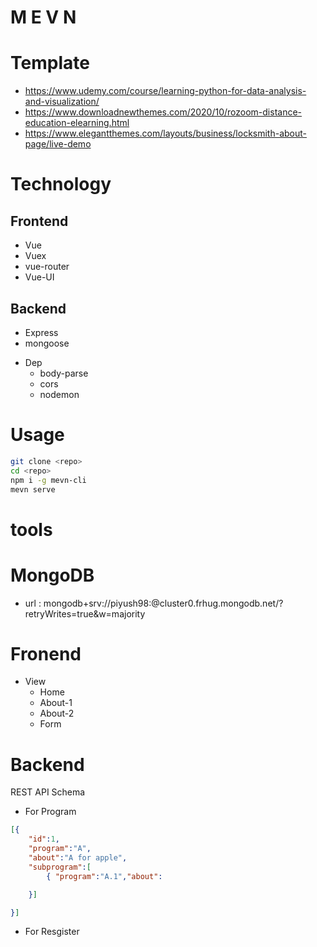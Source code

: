 # M E V N

# Template
- https://www.udemy.com/course/learning-python-for-data-analysis-and-visualization/
- https://www.downloadnewthemes.com/2020/10/rozoom-distance-education-elearning.html
- https://www.elegantthemes.com/layouts/business/locksmith-about-page/live-demo


# Technology

## Frontend
- Vue
- Vuex
- vue-router
- Vue-UI

## Backend
- Express
- mongoose
+ Dep
	- body-parse
	- cors
	- nodemon




# Usage
```sh
git clone <repo>
cd <repo>
npm i -g mevn-cli
mevn serve
```
# tools

# MongoDB
- url :  mongodb+srv://piyush98:<password>@cluster0.frhug.mongodb.net/<myFirstDatabase>?retryWrites=true&w=majority

# Fronend
+ View
	- Home
	- About-1
	- About-2
	- Form

# Backend

REST API
Schema
- For Program
```json
[{
	"id":1,
	"program":"A",
	"about":"A for apple",
	"subprogram":[
		{ "program":"A.1","about":

	}]

}]
```
- For Resgister